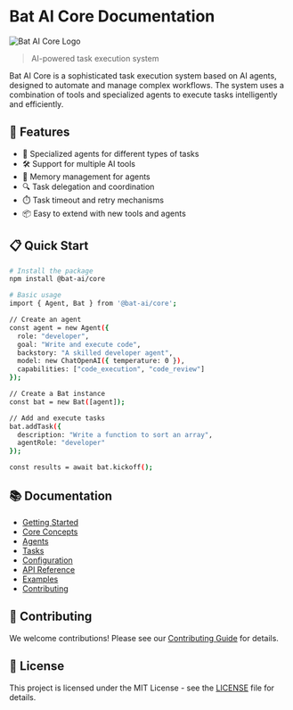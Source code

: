 # Bat AI Core Documentation

![Bat AI Core Logo](_media/logo.png)

> AI-powered task execution system

Bat AI Core is a sophisticated task execution system based on AI agents, designed to automate and manage complex workflows. The system uses a combination of tools and specialized agents to execute tasks intelligently and efficiently.

## 🚀 Features

- 🤖 Specialized agents for different types of tasks
- 🛠️ Support for multiple AI tools
- 🔄 Memory management for agents
- 🔍 Task delegation and coordination
- ⏱️ Task timeout and retry mechanisms
- 📦 Easy to extend with new tools and agents

## 📋 Quick Start

```bash
# Install the package
npm install @bat-ai/core

# Basic usage
import { Agent, Bat } from '@bat-ai/core';

// Create an agent
const agent = new Agent({
  role: "developer",
  goal: "Write and execute code",
  backstory: "A skilled developer agent",
  model: new ChatOpenAI({ temperature: 0 }),
  capabilities: ["code_execution", "code_review"]
});

// Create a Bat instance
const bat = new Bat([agent]);

// Add and execute tasks
bat.addTask({
  description: "Write a function to sort an array",
  agentRole: "developer"
});

const results = await bat.kickoff();
```

## 📚 Documentation

- [Getting Started](getting-started.md)
- [Core Concepts](core-concepts.md)
- [Agents](agents.md)
- [Tasks](tasks.md)
- [Configuration](configuration.md)
- [API Reference](api-reference.md)
- [Examples](examples.md)
- [Contributing](contributing.md)

## 🤝 Contributing

We welcome contributions! Please see our [Contributing Guide](contributing.md) for details.

## 📄 License

This project is licensed under the MIT License - see the [LICENSE](LICENSE) file for details.
